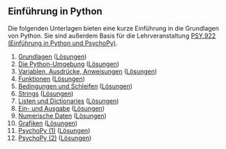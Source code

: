## Einführung in Python

Die folgenden Unterlagen bieten eine kurze Einführung in die Grundlagen von Python. Sie sind außerdem Basis für die Lehrveranstaltung [PSY.922 (Einführung in Python und PsychoPy)](https://online.uni-graz.at/kfu_online/pl/ui/$ctx/wbLv.wbShowLVDetail?pStpSpNr=828673&pSpracheNr=1).

 1. [Grundlagen](https://python-23w-01.netlify.app) ([Lösungen](https://python-23w-01-solutions.netlify.app))
 2. [Die Python-Umgebung](https://python-23w-02.netlify.app) ([Lösungen](https://python-23w-02-solutions.netlify.app))
 3. [Variablen, Ausdrücke, Anweisungen](https://python-23w-03.netlify.app/) ([Lösungen](https://python-23w-03-solutions.netlify.app/))
 4. [Funktionen](https://python-23w-04.netlify.app/) ([Lösungen](https://python-23w-04-solutions.netlify.app/))
 5. [Bedingungen und Schleifen](https://python-23w-05.netlify.app) ([Lösungen](https://python-23w-05-solutions.netlify.app))
 6. [Strings](https://python-23w-06.netlify.app) ([Lösungen](https://python-23w-06-solutions.netlify.app))
 7. [Listen und Dictionaries](https://python-23w-07.netlify.app/) ([Lösungen](https://python-23w-07-solutions.netlify.app/))
 8. [Ein- und Ausgabe](https://python-23w-08.netlify.app) ([Lösungen](https://python-23w-08-solutions.netlify.app))
 9. [Numerische Daten](https://cbrnr.quarto.pub/python-23w-09) ([Lösungen](https://cbrnr.quarto.pub/python-23w-09-solutions))
10. [Grafiken](https://cbrnr.quarto.pub/python-23w-10) ([Lösungen](https://cbrnr.quarto.pub/python-23w-10-solutions))
11. [PsychoPy (1)](https://cbrnr.quarto.pub/python-23w-11) ([Lösungen](https://cbrnr.quarto.pub/python-23w-11-solutions))
12. [PsychoPy (2)](https://cbrnr.quarto.pub/python-23w-12) ([Lösungen](https://cbrnr.quarto.pub/python-23w-12-solutions))
